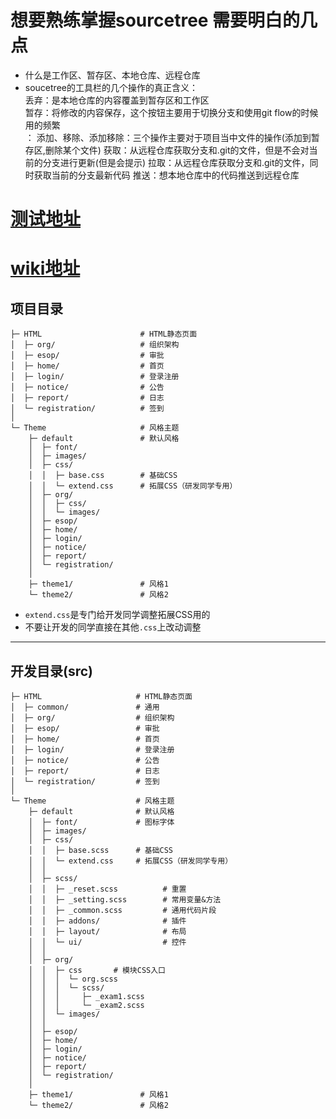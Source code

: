 # 想要熟练掌握sourcetree 需要明白的几点
- 什么是工作区、暂存区、本地仓库、远程仓库
- soucetree的工具栏的几个操作的真正含义：<br/>
	丢弃：是本地仓库的内容覆盖到暂存区和工作区<br/>
	暂存：将修改的内容保存，这个按钮主要用于切换分支和使用git flow的时候用的频繁<br/>：
	添加、移除、添加移除：三个操作主要对于项目当中文件的操作(添加到暂存区,删除某个文件)
	获取：从远程仓库获取分支和.git的文件，但是不会对当前的分支进行更新(但是会提示)
	拉取：从远程仓库获取分支和.git的文件，同时获取当前的分支最新代码
	推送：想本地仓库中的代码推送到远程仓库




# [测试地址](http://testyunoa.99.com/)

# [wiki地址](http://ued.tming.tmc/wiki/index.php/%E4%BA%91%E5%8A%9E%E5%85%AC%E9%A1%B9%E7%9B%AE%E6%A6%82%E8%BF%B0)


## 项目目录
```
├─ HTML                      # HTML静态页面
│  ├─ org/                   # 组织架构
│  ├─ esop/                  # 审批
│  ├─ home/                  # 首页
│  ├─ login/                 # 登录注册
│  ├─ notice/                # 公告
│  ├─ report/                # 日志
│  └─ registration/          # 签到
│
└─ Theme                     # 风格主题
    ├─ default               # 默认风格
    │  ├─ font/
    │  ├─ images/
    │  ├─ css/
    │  │  ├─ base.css        # 基础CSS
    │  │  └─ extend.css      # 拓展CSS（研发同学专用）
    │  ├─ org/
    │  │  ├─ css/
    │  │  └─ images/
    │  ├─ esop/
    │  ├─ home/
    │  ├─ login/
    │  ├─ notice/
    │  ├─ report/
    │  └─ registration/
    │
    ├─ theme1/               # 风格1
    └─ theme2/               # 风格2
```
- `extend.css`是专门给开发同学调整拓展CSS用的
- 不要让开发的同学直接在其他`.css`上改动调整

***


## 开发目录(src)
```
├─ HTML                     # HTML静态页面
│  ├─ common/               # 通用
│  ├─ org/                  # 组织架构
│  ├─ esop/                 # 审批
│  ├─ home/                 # 首页
│  ├─ login/                # 登录注册
│  ├─ notice/               # 公告
│  ├─ report/               # 日志
│  └─ registration/         # 签到
│
└─ Theme                    # 风格主题
    ├─ default              # 默认风格
    │  ├─ font/             # 图标字体
    │  ├─ images/               
    │  ├─ css/
    │  │  ├─ base.scss      # 基础CSS
    │  │  └─ extend.css     # 拓展CSS（研发同学专用）
    │  │  
    │  ├─ scss/
    │  │  ├─ _reset.scss          # 重置
    │  │  ├─ _setting.scss        # 常用变量&方法
    │  │  ├─ _common.scss         # 通用代码片段
    │  │  ├─ addons/              # 插件
    │  │  ├─ layout/              # 布局
    │  │  └─ ui/                  # 控件   
    │  │  
    │  ├─ org/
    │  │  ├─ css       # 模块CSS入口
    │  │  │  └─ org.scss
    │  │  │  └─ scss/
    │  │  │     ├─ _exam1.scss     
    │  │  │     └─ _exam2.scss    
    │  │  └─ images/
    │  │
    │  ├─ esop/
    │  ├─ home/
    │  ├─ login/
    │  ├─ notice/
    │  ├─ report/
    │  └─ registration/
    │
    ├─ theme1/               # 风格1
    └─ theme2/               # 风格2
```